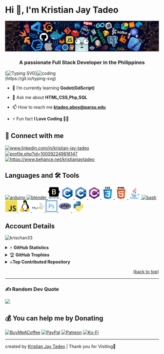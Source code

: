 <a name="readme-top"> </a >
# Hi 👋, I'm Kristian Jay Tadeo

![logo](https://github.com/KrisChan33/KrisChan33/blob/main/githubimage.png)
<h3 align="center">A passionate Full Stack Developer in the Philippines</h3>
<img align="right" alt="coding" width="400" src="https://user-images.githubusercontent.com/69011963/137184767-79a13ec7-1bb3-4341-a6da-3a149c9c159a.gif">

[![Typing SVG ](https://readme-typing-svg.demolab.com?font=Fira+Code&pause=1000&width=435&lines=Im+a+Filipino%2C+Full+Stack+Developer;and+Open-Source+Developer;Nice+to+meet+You!)](https://git.io/typing-svg)


- 🌱 I’m currently learning **Godot(GdScript)**

- 💬 Ask me about **HTML,CSS,Php,SQL**

- 📫 How to reach me **ktadeo.pbox@parsu.edu**

- ⚡ Fun fact **I Love Coding 👨‍💻**

## 📠 Connect with me
<p align="left">
<a href="https://linkedin.com/in/www.linkedin.com/in/kristian-jay-tadeo" target="blank"><img align="center" src="https://raw.githubusercontent.com/rahuldkjain/github-profile-readme-generator/master/src/images/icons/Social/linked-in-alt.svg" alt="www.linkedin.com/in/kristian-jay-tadeo" height="30" width="40" /></a>
<a href="https://fb.com/profile.php?id=100092249816147" target="blank"><img align="center" src="https://raw.githubusercontent.com/rahuldkjain/github-profile-readme-generator/master/src/images/icons/Social/facebook.svg" alt="profile.php?id=100092249816147" height="30" width="40" /></a>
<a href="https://www.behance.net/https://www.behance.net/kristianjaytadeo" target="blank"><img align="center" src="https://raw.githubusercontent.com/rahuldkjain/github-profile-readme-generator/master/src/images/icons/Social/behance.svg" alt="https://www.behance.net/kristianjaytadeo" height="30" width="40" /></a>
</p>


## Languages and 🛠 Tools
<p align="left"> <a href="https://www.arduino.cc/" target="_blank" rel="noreferrer"> <img src="https://cdn.worldvectorlogo.com/logos/arduino-1.svg" alt="arduino" width="40" height="40"/> </a> <a href="https://www.blender.org/" target="_blank" rel="noreferrer"> <img src="https://download.blender.org/branding/community/blender_community_badge_white.svg" alt="blender" width="40" height="40"/> </a> <a href="https://getbootstrap.com" target="_blank" rel="noreferrer"> <img src="https://raw.githubusercontent.com/devicons/devicon/master/icons/bootstrap/bootstrap-plain-wordmark.svg" alt="bootstrap" width="40" height="40"/> </a> <a href="https://www.cprogramming.com/" target="_blank" rel="noreferrer"> <img src="https://raw.githubusercontent.com/devicons/devicon/master/icons/c/c-original.svg" alt="c" width="40" height="40"/> </a> <a href="https://www.w3schools.com/cpp/" target="_blank" rel="noreferrer"> <img src="https://raw.githubusercontent.com/devicons/devicon/master/icons/cplusplus/cplusplus-original.svg" alt="cplusplus" width="40" height="40"/> </a> <a href="https://www.w3schools.com/cs/" target="_blank" rel="noreferrer"> <img src="https://raw.githubusercontent.com/devicons/devicon/master/icons/csharp/csharp-original.svg" alt="csharp" width="40" height="40"/> </a> <a href="https://www.w3schools.com/css/" target="_blank" rel="noreferrer"> <img src="https://raw.githubusercontent.com/devicons/devicon/master/icons/css3/css3-original-wordmark.svg" alt="css3" width="40" height="40"/> </a> <a href="https://www.w3.org/html/" target="_blank" rel="noreferrer"> <img src="https://raw.githubusercontent.com/devicons/devicon/master/icons/html5/html5-original-wordmark.svg" alt="html5" width="40" height="40"/> </a> <a href="https://www.java.com" target="_blank" rel="noreferrer"> <img src="https://raw.githubusercontent.com/devicons/devicon/master/icons/java/java-original.svg" alt="java" width="40" height="40"/> </a>
 <a href="https://www.gnu.org/software/bash/" target="_blank" rel="noreferrer"> <img src="https://www.vectorlogo.zone/logos/gnu_bash/gnu_bash-icon.svg" alt="bash" width="40" height="40"/> </a><a href="https://developer.mozilla.org/en-US/docs/Web/JavaScript" target="_blank" rel="noreferrer"> <img src="https://raw.githubusercontent.com/devicons/devicon/master/icons/javascript/javascript-original.svg" alt="javascript" width="40" height="40"/> </a> <a href="https://www.linux.org/" target="_blank" rel="noreferrer"> <img src="https://raw.githubusercontent.com/devicons/devicon/master/icons/linux/linux-original.svg" alt="linux" width="40" height="40"/> </a> <a href="https://www.mysql.com/" target="_blank" rel="noreferrer"> <img src="https://raw.githubusercontent.com/devicons/devicon/master/icons/mysql/mysql-original-wordmark.svg" alt="mysql" width="40" height="40"/> </a> <a href="https://www.photoshop.com/en" target="_blank" rel="noreferrer"> <img src="https://raw.githubusercontent.com/devicons/devicon/master/icons/photoshop/photoshop-line.svg" alt="photoshop" width="40" height="40"/> </a> <a href="https://www.php.net" target="_blank" rel="noreferrer"> <img src="https://raw.githubusercontent.com/devicons/devicon/master/icons/php/php-original.svg" alt="php" width="40" height="40"/> </a> <a href="https://www.python.org" target="_blank" rel="noreferrer"> <img src="https://raw.githubusercontent.com/devicons/devicon/master/icons/python/python-original.svg" alt="python" width="40" height="40"/> </a> </p>

<!--Logo Only doesnt have a link 
![skills](https://skillicons.dev/iconsi=html,css,bootstrap,java,js,php,mysql,python,vscode,arduino,blender,photoshop,linux&theme=light)
-->

## Account Details
<p align="left"> <img src="https://komarev.com/ghpvc/?username=krischan33&label=Profile%20views&color=0e75b6&style=flat" alt="krischan33" /> </p>

<details>
 <summary>&#9889 <b>GitHub Statistics</b></summary><br/>

![](https://github-readme-stats.vercel.app/api?username=KrisChan33&theme=algolia&hide_border=true&include_all_commits=true&count_private=false)<br/>
![](https://github-readme-streak-stats.herokuapp.com/?user=KrisChan33&theme=algolia&hide_border=true)<br/>
![](https://github-readme-stats.vercel.app/api/top-langs/?username=KrisChan33&theme=algolia&hide_border=true&include_all_commits=true&count_private=false&layout=compact)
</details>

<!--2nd Readme Editor-->
<details>
    <summary>&#127942 <b>GitHub Trophies</b></summary><br/>

![Github Trophy](https://github-profile-trophy.vercel.app/?username=krisChan33)
<!-- other design of trophy
![](https://github-profile-tropy.vercel.app/?username=KrisChan33&theme=flat&no-frame=false&no-bg=false&margin-w=4)-->
</details>


<details>
    <summary>🔝<b>Top Contributed Repository</b></summary><br/>

![Github Top Repo](https://github-contributor-stats.vercel.app/api?username=KrisChan33&limit=5&theme=dark&combine_all_yearly_contributions=true)
</details>

<p align="right">(<a href="#readme-top">back to top</a>)</p>
<hr> </hr>
<!-- Proudly created with GPRM ( https://gprm.itsvg.in ) -->

<!--
# 📊 GitHub Stats:
![](https://github-readme-stats.vercel.app/api?username=KrisChan33&theme=algolia&hide_border=true&include_all_commits=true&count_private=false)<br/>
![](https://github-readme-streak-stats.herokuapp.com/?user=KrisChan33&theme=algolia&hide_border=true)<br/>
![](https://github-readme-stats.vercel.app/api/top-langs/?username=KrisChan33&theme=algolia&hide_border=true&include_all_commits=true&count_private=false&layout=compact)

## 🏆 GitHub Trophies
![](https://github-profile-trophy.vercel.app/?username=KrisChan33&theme=algolia&no-frame=true&no-bg=false&margin-w=4)
-->
### ✍️ Random Dev Quote
![](https://quotes-github-readme.vercel.app/api?type=horizontal&theme=light)

## 💰 You can help me by Donating
  [![BuyMeACoffee](https://img.shields.io/badge/Buy%20Me%20a%20Coffee-ffdd00?style=for-the-badge&logo=buy-me-a-coffee&logoColor=black)](https://www.buymeacoffee.com/KrisChan33) 
 [![PayPal](https://img.shields.io/badge/PayPal-00457C?style=for-the-badge&logo=paypal&logoColor=white)](https://paypal.me/PayPal.Me@kristiantadeo) 
 [![Patreon](https://img.shields.io/badge/Patreon-F96854?style=for-the-badge&logo=patreon&logoColor=white)](https://patreon.com/patreon.com/KrisChan33) 
 [![Ko-Fi](https://img.shields.io/badge/Ko--fi-F16061?style=for-the-badge&logo=ko-fi&logoColor=white)](https://ko-fi.com/ko-fi.com/krischan33)


<!-- ACKNOWLEDGMENTS
## Acknowledgments:

This are the list of resources I find helpful and would like to give credit. I've included a few of my favorites to kick things off!

* [Choose an Open Source License](https://choosealicense.com)
* [React Icons](https://react-icons.github.io/react-icons/search)
* [Readme Typing SVG](https://elements.heroku.com/buttons/denvercoder1/readme-typing-svg)
* [Github Readme Generator](https://rahuldkjain.github.io/gh-profile-readme-generator/)
<p align="right">(<a href="#readme-top">back to top</a>)</p>
 -->
<hr>

created by [Kristian Jay Tadeo](https://github.com/KrisChan33) | Thank you for Visiting🙏
